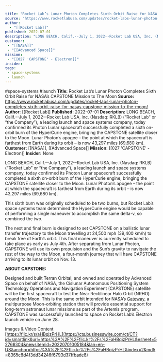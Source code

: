 ```yaml
---

title: "Rocket Lab’s Lunar Photon Completes Sixth Orbit Raise for NASA’s CAPSTONE Mission to The Moon "
source: "https://www.rocketlabusa.com/updates/rocket-labs-lunar-photon-completes-sixth-orbit-raise-for-nasas-capstone-mission-to-the-moon/"
author:
  - "[[Rocket Lab]]"
published: 2022-07-01
description: "LONG BEACH, Calif.--July 1, 2022--Rocket Lab USA, Inc. (Nasdaq: RKLB) (“Rocket Lab” or “the Company”), a leading launch and space systems company, today confirmed its Photon Lunar spacecraft successfully completed a sixth on-orbit burn of the HyperCurie engine, bringing the CAPSTONE satellite closer to the Moon. Lunar Photon’s apogee – the point at which the spacecraft is farthest from Earth during its orbit – is now 43,297 miles (69,680 km)."
customer:
 - "[[NASA]]"
 - "[[Advanced Space]]"
mission:
 - "[[027 'CAPSTONE' - Electron]]"
insider:
tags:
 - space-systems
 - launch
---
```


#space-systems #launch
**Title:** Rocket Lab’s Lunar Photon Completes Sixth Orbit Raise for NASA’s CAPSTONE Mission to The Moon 
**Source:** https://www.rocketlabusa.com/updates/rocket-labs-lunar-photon-completes-sixth-orbit-raise-for-nasas-capstone-mission-to-the-moon/
**Author:** [[Rocket Lab]]
**Published:** 2022-07-01
**Description:** LONG BEACH, Calif.--July 1, 2022--Rocket Lab USA, Inc. (Nasdaq: RKLB) (“Rocket Lab” or “the Company”), a leading launch and space systems company, today confirmed its Photon Lunar spacecraft successfully completed a sixth on-orbit burn of the HyperCurie engine, bringing the CAPSTONE satellite closer to the Moon. Lunar Photon’s apogee – the point at which the spacecraft is farthest from Earth during its orbit – is now 43,297 miles (69,680 km).
**Customer:** [[NASA]], [[Advanced Space]]
**Mission:** [[027 'CAPSTONE' - Electron]]
**Insider:** None

LONG BEACH, Calif.--July 1, 2022--Rocket Lab USA, Inc. (Nasdaq: RKLB) (“Rocket Lab” or “the Company”), a leading launch and space systems company, today confirmed its Photon Lunar spacecraft successfully completed a sixth on-orbit burn of the HyperCurie engine, bringing the CAPSTONE satellite closer to the Moon. Lunar Photon’s apogee – the point at which the spacecraft is farthest from Earth during its orbit – is now 43,297 miles (69,680 km).

This sixth burn was originally scheduled to be two burns, but Rocket Lab’s space systems team determined the HyperCurie engine would be capable of performing a single maneuver to accomplish the same delta-v, so combined the two.

The next and final burn is designed to set CAPSTONE on a ballistic lunar transfer trajectory to the Moon travelling at 24,500 mph (39,400 km/h) to break free of Earth’s orbit. This final maneuver is currently scheduled to take place as early as July 4th. After separating from Lunar Photon, CAPSTONE will use its own propulsion and the Sun’s gravity to navigate the rest of the way to the Moon, a four-month journey that will have CAPSTONE arriving to its lunar orbit on Nov. 13.

**ABOUT CAPSTONE:**

Designed and built Terran Orbital, and owned and operated by Advanced Space on behalf of NASA, the Cislunar Autonomous Positioning System Technology Operations and Navigation Experiment (CAPSTONE) satellite will be the first spacecraft to test the Near Rectilinear Halo Orbit (NRHO) around the Moon. This is the same orbit intended for NASA’s [Gateway](https://cts.businesswire.com/ct/CT?id=smartlink&url=https%3A%2F%2Fwww.nasa.gov%2Fgateway&esheet=52768304&newsitemid=20220701005184&lan=en-US&anchor=Gateway&index=1&md5=087510c7264f1e075108b8b8ce44bcfd), a multipurpose Moon-orbiting station that will provide essential support for long-term astronaut lunar missions as part of the Artemis program. CAPSTONE was successfully launched to space on Rocket Lab’s Electron launch vehicle on June 28.

Images & Video Content  
[https://flic.kr/s/aHBqjzPrHL](https://cts.businesswire.com/ct/CT?id=smartlink&url=https%3A%2F%2Fflic.kr%2Fs%2FaHBqjzPrHL&esheet=52768304&newsitemid=20220701005184&lan=en-US&anchor=https%3A%2F%2Fflic.kr%2Fs%2FaHBqjzPrHL&index=2&md5=8365c8d4f3dd34246f6793d37ffbade8)